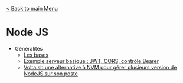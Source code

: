 [< Back to main Menu](https://github.com/gsoulie/Mobile-App-Development)    

# Node JS

* Généralités    
  * [Les bases](https://github.com/gsoulie/angular-resources/blob/master/node-basics.md)      
  * [Exemple serveur basique : JWT, CORS, contrôle Bearer](https://github.com/gsoulie/angular-resources/blob/master/node-server.md)
  * [Volta.sh une alternative à NVM pour gérer plusieurs version de NodeJS sur son poste](https://volta.sh/)    
